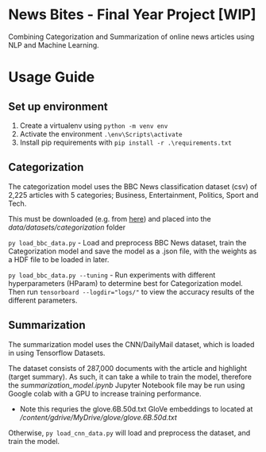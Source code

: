 # News Bites - Final Year Project [WIP]

Combining Categorization and Summarization of online news articles using NLP and Machine Learning.

# Usage Guide

## Set up environment

1. Create a virtualenv using `python -m venv env`
2. Activate the environment `.\env\Scripts\activate`
3. Install pip requirements with `pip install -r .\requirements.txt`

## Categorization

The categorization model uses the BBC News classification dataset (csv) of 2,225 articles with 5 categories; Business, Entertainment, Politics, Sport and Tech. 

This must be downloaded (e.g. from [here](https://storage.googleapis.com/dataset-uploader/bbc/bbc-text.csv)) and placed into the *data/datasets/categorization* folder

`py load_bbc_data.py` - Load and preprocess BBC News dataset, train the Categorization model and save the model as a .json file, with the weights as a HDF file to be loaded in later.

`py load_bbc_data.py --tuning` - Run experiments with different hyperparameters (HParam) to determine best for Categorization model.  Then run `tensorboard --logdir="logs/"` to  view the accuracy results of the different parameters.

## Summarization

The summarization model uses the CNN/DailyMail dataset, which is loaded in using Tensorflow Datasets. 

The dataset consists of 287,000 documents with the article and highlight (target summary). As such, it can take a while to train the model, therefore the *summarization_model.ipynb* Jupyter Notebook file may be run using Google colab with a GPU to increase training performance.
- Note this requries the glove.6B.50d.txt GloVe embeddings to located at */content/gdrive/MyDrive/glove/glove.6B.50d.txt*

Otherwise, `py load_cnn_data.py` will load and preprocess the dataset, and train the model.